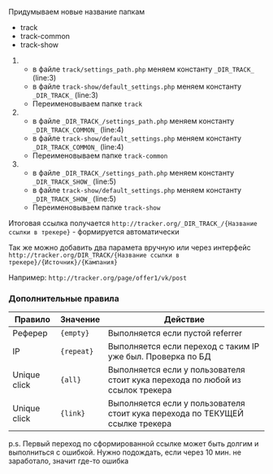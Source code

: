 Придумываем новые название папкам
- track
- track-common
- track-show
    
1.
    - в файле `track/settings_path.php` меняем константу `_DIR_TRACK_` (line:3)
    - в файле `track-show/default_settings.php` меняем константу `_DIR_TRACK_` (line:3)
    - Переименовываем папке `track`

2.
    - в файле `_DIR_TRACK_/settings_path.php` меняем константу `_DIR_TRACK_COMMON_` (line:4)
    - в файле `track-show/default_settings.php` меняем константу `_DIR_TRACK_COMMON_` (line:4)
    - Переименовываем папке `track-common`
      
3.
    - в файле `_DIR_TRACK_/settings_path.php` меняем константу `_DIR_TRACK_SHOW_` (line:5)
    - в файле `track-show/default_settings.php` меняем константу `_DIR_TRACK_SHOW_` (line:5)
    - Переименовываем папке `track-show`
    
Итоговая ссылка получается `http://tracker.org/_DIR_TRACK_/{Название ссылки в трекере}` - формируется автоматически

Так же можно добавить два парамета вручную или через интерфейс `http://tracker.org/DIR_TRACK/{Название ссылки в трекере}/{Источник}/{Кампания}`

Например: `http://tracker.org/page/offer1/vk/post`

### Дополнительные правила

| Правило  | Значение   | Действие                          |
| -------- | ---------- | --------------------------------- |
| Реферер  | `{empty}`  | Выполняется если пустой referrer  |
| IP       | `{repeat}` | Выполняется если переход с таким IP уже был. Проверка по БД |
| Unique click | `{all}` | Выполняется если у пользователя стоит кука перехода по любой из ссылок трекера |
| Unique click | `{link}` | Выполняется если у пользователя стоит кука перехода по ТЕКУЩЕЙ ссылке трекера |

p.s. Первый переход по сформированной ссылке может быть долгим и выполниться с ошибкой. Нужно подождать, если через 10 мин. не заработало, значит где-то ошибка
 